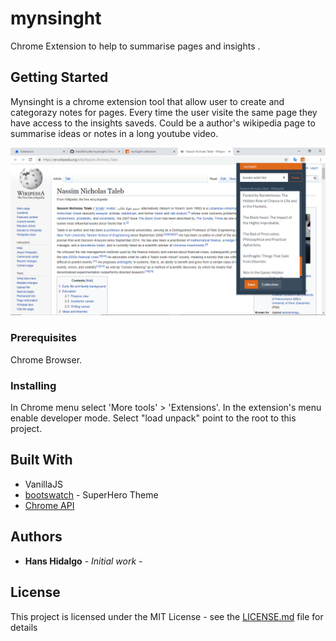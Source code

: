 # mynsinght
Chrome Extension to help to summarise pages and insights .


## Getting Started

Mynsinght is a chrome extension tool that allow user to create and categorazy notes for pages.
Every time the user visite the same page they have access to the insights saveds.
Could be a author's wikipedia page to summarise ideas or notes in a long youtube video.

![alt text](https://github.com/hans93muller/mynsinght/blob/master/screenshots/screen.png?raw=true)

### Prerequisites

Chrome Browser.


### Installing

In Chrome menu select 'More tools' > 'Extensions'. In the extension's menu enable developer mode.
Select "load unpack" point to the root to this project.


## Built With

* VanillaJS
* [bootswatch](https://bootswatch.com/superhero/) - SuperHero Theme
* [Chrome API](https://developers.chrome.com/extensions/api_index)


## Authors

* **Hans Hidalgo** - *Initial work* -

## License

This project is licensed under the MIT License - see the [LICENSE.md](LICENSE.md) file for details

